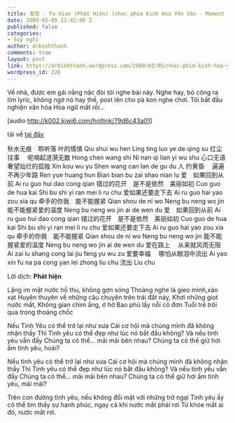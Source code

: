 ```yaml
---
title: 发现 - Fa Xian (Phát Hiện) (nhạc phim Kinh Hoa Yên Vân - Moment In Perking)
date: 2009-02-05 12:42:00 Z
published: false
categories:
- Suy nghĩ
author: drbinhthanh
comments: true
layout: post
link: https://drbinhthanh.wordpress.com/2009/02/05/nhac-phim-kinh-hoa-yen-van/
wordpress_id: 226
---
```


Về nhà, được em gái nằng nặc đòi tôi nghe bài này. Nghe hay, bỏ công ra tìm lyric, không ngờ nó hay thế, post lên cho pà kon nghe chơi. Tôi bắt đầu nghiện văn hóa Hoa ngữ mất rồi...

[audio http://k002.kiwi6.com/hotlink/79d6c43a01]

tải về [tại đây](http://cid-f813e62a87e860b1.skydrive.live.com/self.aspx/Public/Fa%20Xian%20|5Ph%C3%A1t%20Hi%E1%BB%87n|6.mp3)

秋水无痕　聆听落 叶的情愫
Qiu shui wu hen Ling ting luo ye de qing su
红尘往事　 呢喃起涟漪无数
Hong chen wang shi Ni nan qi lian yi wu shu
心口无语　 奢望灿烂的孤独
Xin kou wu yu Shen wang can lan de gu du
人 约黄昏　 遍遍不再少年路
Ren yue huang hun Bian bian bu zai shao nian lu
爱　如果回到从前
Ai ru guo hui dao cong qian
错过的花开　是不是依然　美丽如初
Cuo guo de hua kai Shi bu shi yi ran mei li ru chu
爱如果还要走下去
Ai ru guo hai yao zou xia qu
牵手的你我　能不能握紧
Qian shou de ni wo Neng bu neng wo jin
能不能握紧爱的温度
Neng bu neng wo jin ai de wen du
爱　如果回到从前
Ai ru guo hui dao cong qian
错过的花开　是不是依然　美丽如初
Cuo guo de hua kai Shi bu shi yi ran mei li ru chu
爱如果还要走下去
Ai ru guo hai yao zou xia qu
牵手的你我　能不能握紧
Qian shou de ni wo Neng bu neng wo jin
能不能握紧爱的温度
Neng bu neng wo jin ai de wen du
爱在路上　 从来就风雨无阻
Ai zai lu shang cong lai jiu feng yu wu zu
爱要幸福　 哪怕从眼泪中流出
Ai yao xin fu na pa cong yan lei zhong liu chu
流出
Liu chu

Lời dịch: **Phát hiện**

Lặng im mặt nước hồ thu, không gợn sóng
Thoảng nghe lá gieo mình,xào xạt
Huyên thuyên về những câu chuyện trên trái đất này,
Khơi những giọt nước mắt,
Không gian chìm ắng, ơ hờ
Bao phủ lấy nỗi cô đơn
Tuổi trẻ trôi qua trong thoáng chốc

Nếu Tình Yêu có thể trở lại như xưa
Cái cơ hội mà chúng mình đã không nhận thấy
Thì Tình yêu có thể đẹp như lúc nó bắt đầu không?
Và nếu tình yêu vẫn đấy
Chúng ta có thể... mãi mãi bên nhau?
Chúng ta có thể giữ hơi ấm tình yêu, hoài?

Nếu tình yêu có thể trở lại như xưa
Cái cơ hội mà chúng mình đã không nhận thấy
Thì Tình yêu có thể đẹp như lúc nó bắt đầu không?
Và nếu tình yêu vẫn đấy
Chúng ta có thể... mãi mãi bên nhau?
Chúng ta có thể giữ hơi ấm tình yêu, mãi mãi?

Trên con đường tình yêu, nếu không đối mặt với những trở ngại
Tình yêu ấy có thể tìm thấy sự hạnh phúc, ngay cả khi nước mắt phải rơi
Từ khóe mắt ai đó, nước mắt rơi.
